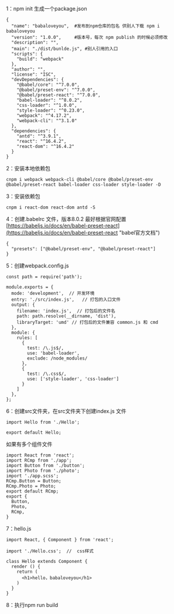 1：npm init 生成一个package.json

```
{
  "name": "babaloveyou",  #发布到npm仓库的包名 供别人下载 npm i babaloveyou
  "version": "1.0.0",     #版本号，每次 npm publish 的时候必须修改
  "description": "",
  "main": "./dist/bunlde.js", #别人引用的入口
  "scripts": {
    "build": "webpack"
  },
  "author": "",
  "license": "ISC",
  "devDependencies": {
    "@babel/core": "^7.0.0",
    "@babel/preset-env": "^7.0.0",
    "@babel/preset-react": "^7.0.0",
    "babel-loader": "^8.0.2",
    "css-loader": "^1.0.0",
    "style-loader": "^0.23.0",
    "webpack": "^4.17.2",
    "webpack-cli": "^3.1.0"
  },
  "dependencies": {
    "antd": "^3.9.1",
    "react": "^16.4.2",
    "react-dom": "^16.4.2"
  }
}
```

2：安装本地依赖包

```
cnpm i webpack webpack-cli @babel/core @babel/preset-env @babel/preset-react babel-loader css-loader style-loader -D
```

3：安装依赖包

```
cnpm i react-dom react-dom antd -S
```

4：创建.babelrc 文件，版本8.0.2 最好根据官网配置 [https://babeljs.io/docs/en/babel-preset-react](https://babeljs.io/docs/en/babel-preset-react "babel官方文档")

```
{
  "presets": ["@babel/preset-env", "@babel/preset-react"]
}
```

5：创建webpack.config.js

```
const path = require('path');

module.exports = {
  mode: 'development',  // 开发环境
  entry: './src/index.js',   // 打包的入口文件
  output: {
    filename: 'index.js',  // 打包后的文件名
    path: path.resolve(__dirname, 'dist'),
    libraryTarget: 'umd' // 打包后的文件兼容 common.js 和 cmd
  },
  module: {
    rules: [
      {
        test: /\.js$/,
        use: 'babel-loader',
        exclude: /node_modules/
      },
      {
        test: /\.css$/,
        use: ['style-loader', 'css-loader']
      }
    ]
  },
};

```

6：创建src文件夹，在src文件夹下创建index.js 文件

```
import Hello from './Hello';

export default Hello;
```

如果有多个组件文件

```
import React from 'react';
import RCmp from './app';
import Button from './button';
import Photo from './photo';
import './app.scss';
RCmp.Button = Button;
RCmp.Photo = Photo;
export default RCmp;
export {
  Button,
  Photo,
  RCmp,
}

```

7：hello.js

```
import React, { Component } from 'react';

import './Hello.css';  //  css样式

class Hello extends Component {
  render () {
    return (
      <h1>hello，babaloveyou</h1>
    )
  }
}
```

8：执行npm run build

